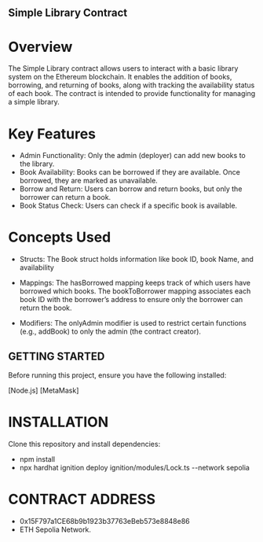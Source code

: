 ## Simple Library Contract

# Overview
The Simple Library contract allows users to interact with a basic library system on the Ethereum blockchain. It enables the addition of books, borrowing, and returning of books, along with tracking the availability status of each book. The contract is intended to provide functionality for managing a simple library.

# Key Features
- Admin Functionality: Only the admin (deployer) can add new books to the library.
- Book Availability: Books can be borrowed if they are available. Once borrowed, they are marked as unavailable.
- Borrow and Return: Users can borrow and return books, but only the borrower can return a book.
- Book Status Check: Users can check if a specific book is available.

# Concepts Used
- Structs:
The Book struct holds information like book ID, book Name, and availability

- Mappings:
The hasBorrowed mapping keeps track of which users have borrowed which books.
The bookToBorrower mapping associates each book ID with the borrower’s address to ensure only the borrower can return the book.

- Modifiers:
The onlyAdmin modifier is used to restrict certain functions (e.g., addBook) to only the admin (the contract creator).

## GETTING STARTED
Before running this project, ensure you have the following installed:

[Node.js]
[MetaMask]

# INSTALLATION
Clone this repository and install dependencies:

- npm install
- npx hardhat ignition deploy ignition/modules/Lock.ts --network sepolia

# CONTRACT ADDRESS
- 0x15F797a1CE68b9b1923b37763eBeb573e8848e86
- ETH Sepolia Network.
